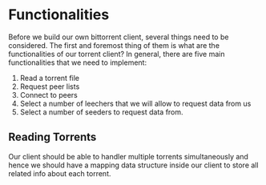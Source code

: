 #   Functionalities
Before we build our own bittorrent client, several things need to be considered. The first and foremost thing of them is what are the functionalities of our torrent client? In general, there are five main functionalities that we need to implement:
1.  Read a torrent file
2.  Request peer lists
3.  Connect to peers
4.  Select a number of leechers that we will allow to request data from us
5.  Select a number of seeders to request data from.

##  Reading Torrents
Our client should be able to handler multiple torrents  simultaneously and hence we should have a mapping data structure inside our client to store all related info about each torrent.
